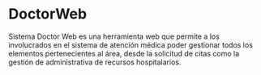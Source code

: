 # DoctorWeb
Sistema Doctor Web es una herramienta web que permite a los involucrados en el  sistema de atención médica poder gestionar todos los elementos pertenecientes al  área, desde la solicitud de citas como la gestión de administrativa de recursos  hospitalarios.
